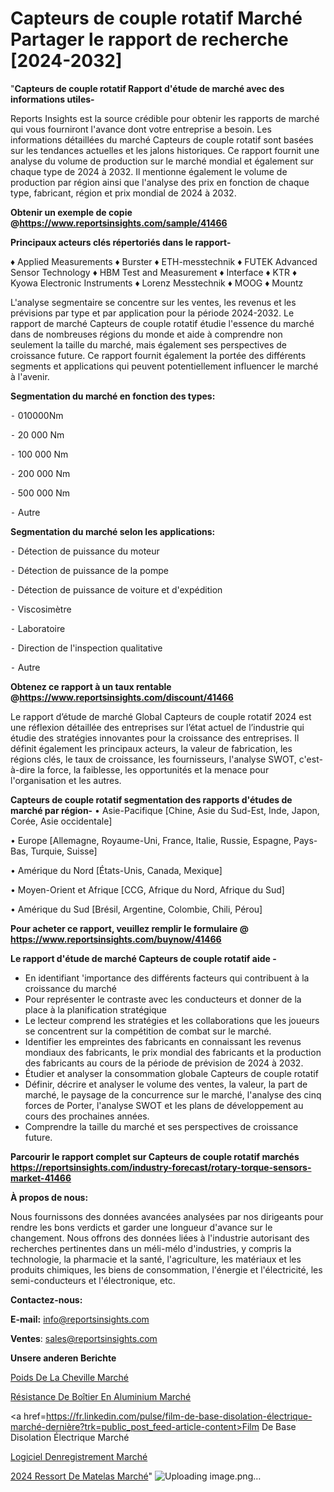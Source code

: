 # Capteurs de couple rotatif Marché Partager le rapport de recherche [2024-2032]

"<strong>Capteurs de couple rotatif Rapport d'étude de marché avec des informations utiles-</strong>

Reports Insights est la source crédible pour obtenir les rapports de marché qui vous fourniront l'avance dont votre entreprise a besoin. Les informations détaillées du marché Capteurs de couple rotatif sont basées sur les tendances actuelles et les jalons historiques. Ce rapport fournit une analyse du volume de production sur le marché mondial et également sur chaque type de 2024 à 2032. Il mentionne également le volume de production par région ainsi que l'analyse des prix en fonction de chaque type, fabricant, région et prix mondial de 2024 à 2032.

<strong><b>Obtenir un exemple de copie @</b></strong><a href=https://www.reportsinsights.com/sample/41466><strong><b>https://www.reportsinsights.com/sample/41466</b></strong></a>

<b>Principaux acteurs clés répertoriés dans le rapport-</b>

<b> </b>♦ Applied Measurements
♦ Burster
♦ ETH-messtechnik
♦ FUTEK Advanced Sensor Technology
♦ HBM Test and Measurement
♦ Interface
♦ KTR
♦ Kyowa Electronic Instruments
♦ Lorenz Messtechnik
♦ MOOG
♦ Mountz

L'analyse segmentaire se concentre sur les ventes, les revenus et les prévisions par type et par application pour la période 2024-2032. Le rapport de marché Capteurs de couple rotatif étudie l'essence du marché dans de nombreuses régions du monde et aide à comprendre non seulement la taille du marché, mais également ses perspectives de croissance future. Ce rapport fournit également la portée des différents segments et applications qui peuvent potentiellement influencer le marché à l'avenir.

<strong>Segmentation du marché en fonction des types:</strong>


⁃ 010000Nm

⁃ 20 000 Nm

⁃ 100 000 Nm

⁃ 200 000 Nm

⁃ 500 000 Nm

⁃ Autre

<strong>Segmentation du marché selon les applications:</strong>


⁃ Détection de puissance du moteur

⁃ Détection de puissance de la pompe

⁃ Détection de puissance de voiture et d'expédition

⁃ Viscosimètre

⁃ Laboratoire

⁃ Direction de l'inspection qualitative

⁃ Autre

<strong><b>Obtenez ce rapport à un taux rentable @</b></strong><a href=https://www.reportsinsights.com/discount/41466><strong><b>https://www.reportsinsights.com/discount/41466</b></strong></a>

Le rapport d’étude de marché Global Capteurs de couple rotatif 2024 est une réflexion détaillée des entreprises sur l’état actuel de l’industrie qui étudie des stratégies innovantes pour la croissance des entreprises. Il définit également les principaux acteurs, la valeur de fabrication, les régions clés, le taux de croissance, les fournisseurs, l'analyse SWOT, c'est-à-dire la force, la faiblesse, les opportunités et la menace pour l'organisation et les autres.

<strong>Capteurs de couple rotatif segmentation des rapports d'études de marché par région-</strong>
• Asie-Pacifique [Chine, Asie du Sud-Est, Inde, Japon, Corée, Asie occidentale]

• Europe [Allemagne, Royaume-Uni, France, Italie, Russie, Espagne, Pays-Bas, Turquie, Suisse]

• Amérique du Nord [États-Unis, Canada, Mexique]

• Moyen-Orient et Afrique [CCG, Afrique du Nord, Afrique du Sud]

• Amérique du Sud [Brésil, Argentine, Colombie, Chili, Pérou]

<strong>Pour acheter ce rapport, veuillez remplir le formulaire @   <a href=https://www.reportsinsights.com/buynow/41466>https://www.reportsinsights.com/buynow/41466</a></strong>

<strong>Le rapport d'étude de marché Capteurs de couple rotatif aide -</strong>
<ul>
  <li>En identifiant 'importance des différents facteurs qui contribuent à la croissance du marché</li>
  <li>Pour représenter le contraste avec les conducteurs et donner de la place à la planification stratégique</li>
  <li>Le lecteur comprend les stratégies et les collaborations que les joueurs se concentrent sur la compétition de combat sur le marché.</li>
  <li>Identifier les empreintes des fabricants en connaissant les revenus mondiaux des fabricants, le prix mondial des fabricants et la production des fabricants au cours de la période de prévision de 2024 à 2032.</li>
  <li>Étudier et analyser la consommation globale Capteurs de couple rotatif</li>
  <li>Définir, décrire et analyser le volume des ventes, la valeur, la part de marché, le paysage de la concurrence sur le marché, l'analyse des cinq forces de Porter, l'analyse SWOT et les plans de développement au cours des prochaines années.</li>
  <li>Comprendre la taille du marché et ses perspectives de croissance future.</li>
</ul>

<strong>Parcourir le rapport complet sur Capteurs de couple rotatif marchés <a href=https://reportsinsights.com/industry-forecast/rotary-torque-sensors-market-41466>https://reportsinsights.com/industry-forecast/rotary-torque-sensors-market-41466</a></strong>

<strong>À propos de nous:</strong>

Nous fournissons des données avancées analysées par nos dirigeants pour rendre les bons verdicts et garder une longueur d'avance sur le changement. Nous offrons des données liées à l'industrie autorisant des recherches pertinentes dans un méli-mélo d'industries, y compris la technologie, la pharmacie et la santé, l'agriculture, les matériaux et les produits chimiques, les biens de consommation, l'énergie et l'électricité, les semi-conducteurs et l'électronique, etc.

<strong>Contactez-nous:</strong>

<strong>E-mail:</strong> <a href=mailto:info@reportsinsights.com>info@reportsinsights.com</a>

<strong>Ventes</strong>: <a href=mailto:sales@reportsinsights.com>sales@reportsinsights.com</a>

<strong>Unsere anderen Berichte</strong>

<a href=https://www.linkedin.com/pulse/poids-de-la-cheville-march%C3%A9-2024-2032-part-croissance-ijrte/>Poids De La Cheville Marché</a>

<a href=https://www.linkedin.com/pulse/résistance-de-boîtier-en-aluminium-marché-progrès-98rkc/>Résistance De Boîtier En Aluminium Marché</a>

<a href=https://fr.linkedin.com/pulse/film-de-base-disolation-électrique-marché-dernière?trk=public_post_feed-article-content>Film De Base Disolation Électrique Marché</a>

<a href=https://www.linkedin.com/pulse/logiciel-denregistrement-march%C3%A9-tendance-et-pr%C3%A9visions-xdmrf/>Logiciel Denregistrement Marché</a>

<a href=https://www.linkedin.com/pulse/2024-ressort-de-matelas-march%C3%A9-analyse-et-tendances-xlhac/>2024 Ressort De Matelas Marché</a>"
![Uploading image.png…]()
